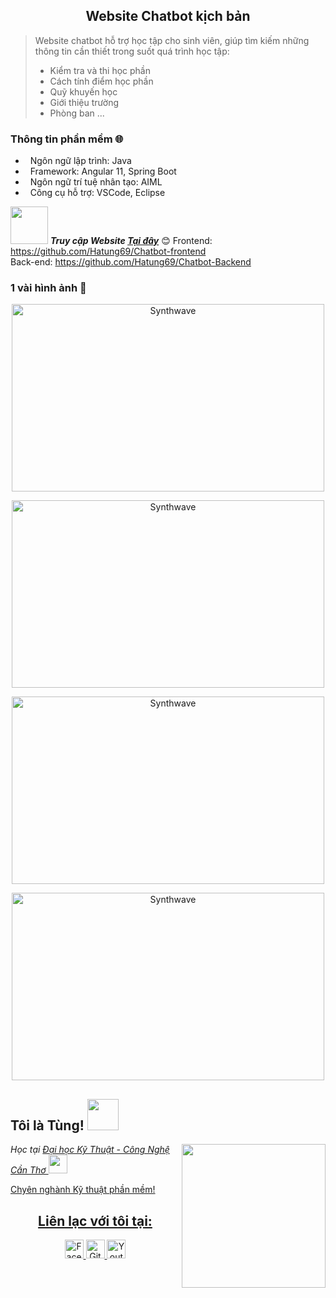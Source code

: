 <h2 align="center">Website Chatbot kịch bản</h2>

> Website chatbot hỗ trợ học tập cho sinh viên, giúp tìm kiếm những thông tin cần thiết trong suốt quá trình học tập:
> - Kiểm tra và thi học phần
> - Cách tính điểm học phần
> - Quỹ khuyến học
> - Giới thiệu trường
> - Phòng ban
> ...

### Thông tin phần mềm 🌐
- &nbsp; Ngôn ngữ lập trình: Java
- &nbsp; Framework: Angular 11, Spring Boot
- &nbsp; Ngôn ngữ trí tuệ nhân tạo: AIML
- &nbsp; Công cụ hỗ trợ: VSCode, Eclipse

<img src="https://media.giphy.com/media/LnQjpWaON8nhr21vNW/giphy.gif" width="60"> <b><em>Truy cập Website <a href="https://hatung69.github.io/Chatbot-frontend/">Tại đây</a></em></b> 😊
Frontend: https://github.com/Hatung69/Chatbot-frontend </br>
Back-end: https://github.com/Hatung69/Chatbot-Backend

### 1 vài hình ảnh 🌱

<p align="center"><img src="https://user-images.githubusercontent.com/48283189/119210819-9d518600-bad8-11eb-823c-ed67172b5dbe.png" alt="Synthwave" height="300" width="500"></p>
<p align="center"><img src="https://user-images.githubusercontent.com/48283189/119210824-ae01fc00-bad8-11eb-841c-795023524222.png" alt="Synthwave" height="300" width="500"></p>
<p align="center"><img src="https://user-images.githubusercontent.com/48283189/119210827-b823fa80-bad8-11eb-9759-4a91ae8c1da0.png" alt="Synthwave" height="300" width="500"></p>
<p align="center"><img src="https://user-images.githubusercontent.com/48283189/119210836-c7a34380-bad8-11eb-8d00-9de021e872e4.png" alt="Synthwave" height="300" width="500"></p>

<h2>Tôi là Tùng! <img src="https://i.pinimg.com/originals/37/32/ee/3732eedebb5492e7637e16c558d82275.gif" width="50"></h2>
<img align='right' src="https://avatarfiles.alphacoders.com/168/168459.gif" width="230">
<p><em>Học tại <a href="https://ctuet.edu.vn">Đại học Kỹ Thuật - Công Nghệ Cần Thơ <img src="https://media.giphy.com/media/fYSnHlufseco8Fh93Z/giphy.gif" width="30"></br>
</em></p>
<p>Chyên nghành Kỹ thuật phần mềm!</p>
<h2 align="center">Liên lạc với tôi tại:</h2>
<p align="center">
  <a href="https://www.facebook.com/profile.php?id=100025155662578">
    <img src="https://cdn.icon-icons.com/icons2/2108/PNG/512/facebook_icon_130940.png" alt="Facebook Tùng" height="30" width="30">
  </a>

  <a href="https://github.com/Hatung69">
    <img src="https://cdn3.iconfinder.com/data/icons/free-social-icons/67/github_circle_black-512.png" alt="Github Tùng" height="30" width="30">
  </a>

  <a href="https://www.youtube.com/channel/UCX24ykWOREFiWh6jC_gd-Ww">
    <img src="https://upload.wikimedia.org/wikipedia/commons/thumb/0/09/YouTube_full-color_icon_%282017%29.svg/1280px-YouTube_full-color_icon_%282017%29.svg.png" alt="Youtube Tùng" height="30" width="30">
  </a>
</p>


